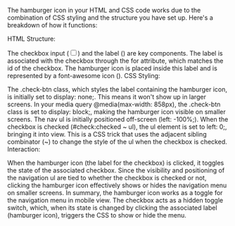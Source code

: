 The hamburger icon in your HTML and CSS code works due to the combination of CSS styling and the structure you have set up. Here's a breakdown of how it functions:

HTML Structure:

The checkbox input (<input type="checkbox" id="check">) and the label (<label for="check" class="check-btn">) are key components. The label is associated with the checkbox through the for attribute, which matches the id of the checkbox.
The hamburger icon is placed inside this label and is represented by a font-awesome icon (<i class="fa-solid fa-burger"></i>).
CSS Styling:

The .check-btn class, which styles the label containing the hamburger icon, is initially set to display: none;. This means it won't show up in larger screens.
In your media query @media(max-width: 858px), the .check-btn class is set to display: block;, making the hamburger icon visible on smaller screens.
The nav ul is initially positioned off-screen (left: -100%;). When the checkbox is checked (#check:checked ~ ul), the ul element is set to left: 0;, bringing it into view. This is a CSS trick that uses the adjacent sibling combinator (~) to change the style of the ul when the checkbox is checked.
Interaction:

When the hamburger icon (the label for the checkbox) is clicked, it toggles the state of the associated checkbox.
Since the visibility and positioning of the navigation ul are tied to whether the checkbox is checked or not, clicking the hamburger icon effectively shows or hides the navigation menu on smaller screens.
In summary, the hamburger icon works as a toggle for the navigation menu in mobile view. The checkbox acts as a hidden toggle switch, which, when its state is changed by clicking the associated label (hamburger icon), triggers the CSS to show or hide the menu.
